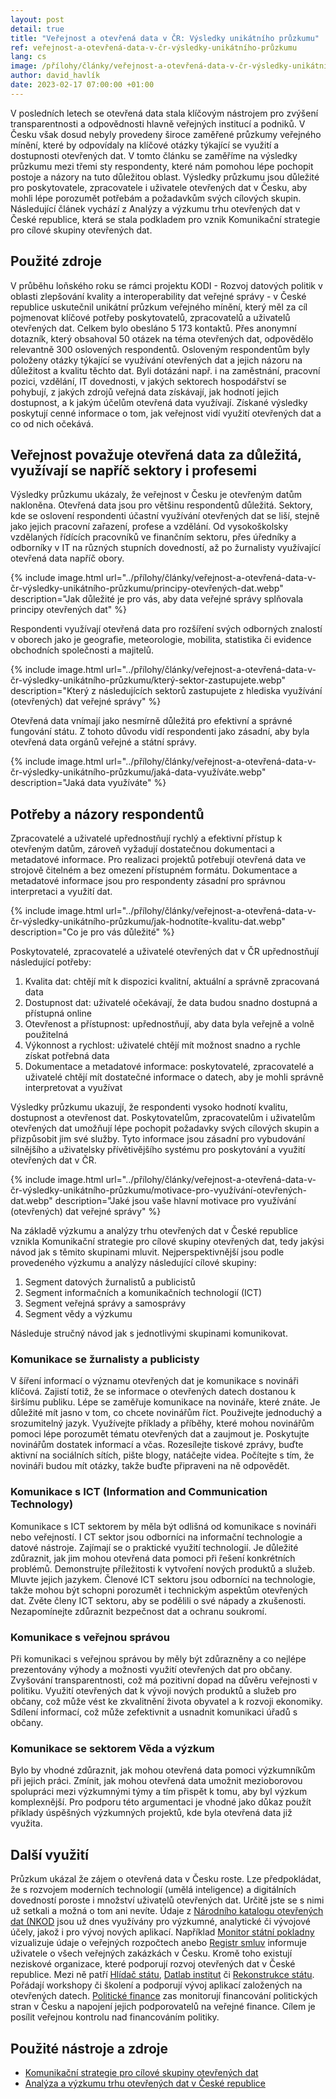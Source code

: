 ```yaml
---
layout: post
detail: true
title: "Veřejnost a otevřená data v ČR: Výsledky unikátního průzkumu"
ref: veřejnost-a-otevřená-data-v-čr-výsledky-unikátního-průzkumu
lang: cs
image: /přílohy/články/veřejnost-a-otevřená-data-v-čr-výsledky-unikátního-průzkumu/motivace-pro-využívání-otevřených-dat.webp
author: david_havlík
date: 2023-02-17 07:00:00 +01:00
---
```

V posledních letech se otevřená data stala klíčovým nástrojem pro zvýšení transparentnosti a odpovědnosti hlavně veřejných institucí a podniků. 
V Česku však dosud nebyly provedeny široce zaměřené průzkumy veřejného mínění, které by odpovídaly na klíčové otázky týkající se využití a dostupnosti otevřených dat. 
V tomto článku se zaměříme na výsledky průzkumu mezi třemi sty respondenty, které nám pomohou lépe pochopit postoje a názory na tuto důležitou oblast.
Výsledky průzkumu jsou důležité pro poskytovatele, zpracovatele i uživatele otevřených dat v Česku, aby mohli lépe porozumět potřebám a požadavkům svých cílových skupin. 
Následující článek vychází z Analýzy a výzkumu trhu otevřených dat v České republice, která se stala podkladem pro vznik Komunikační strategie pro cílové skupiny otevřených dat.

<!--more-->

## Použité zdroje

V průběhu loňského roku se rámci projektu KODI - Rozvoj datových politik v oblasti zlepšování kvality a interoperability dat veřejné správy - v České republice uskutečnil unikátní průzkum veřejného mínění, který měl za cíl pojmenovat klíčové potřeby poskytovatelů, zpracovatelů a uživatelů otevřených dat.
Celkem bylo obesláno 5 173 kontaktů.
Přes anonymní dotazník, který obsahoval 50 otázek na téma otevřených dat, odpovědělo relevantně 300 oslovených respondentů. 
Osloveným respondentům byly položeny otázky týkající se využívání otevřených dat a jejich názoru na důležitost a kvalitu těchto dat.
Byli dotázáni např. i na zaměstnání, pracovní pozici, vzdělání, IT dovednosti, v jakých sektorech hospodářství se pohybují, z jakých zdrojů veřejná data získávají, jak hodnotí jejich dostupnost, a k jakým účelům otevřená data využívají.
Získané výsledky poskytují cenné informace o tom, jak veřejnost vidí využití otevřených dat a co od nich očekává.

## Veřejnost považuje otevřená data za důležitá, využívají se napříč sektory i profesemi

Výsledky průzkumu ukázaly, že veřejnost v Česku je otevřeným datům nakloněna. 
Otevřená data jsou pro většinu respondentů důležitá. 
Sektory, kde se oslovení respondenti účastní využívání otevřených dat se liší, stejně jako jejich pracovní zařazení, profese a vzdělání.
Od vysokoškolsky vzdělaných řídících pracovníků ve finančním sektoru, přes úředníky a odborníky v IT na různých stupních dovedností, až po žurnalisty využívající otevřená data napříč obory.

{% include image.html url="../přílohy/články/veřejnost-a-otevřená-data-v-čr-výsledky-unikátního-průzkumu/principy-otevřených-dat.webp" description="Jak důležité je pro vás, aby data veřejné správy splňovala principy otevřených dat" %}

Respondenti využívají otevřená data pro rozšíření svých odborných znalostí v oborech jako je geografie, meteorologie, mobilita, statistika či evidence obchodních společnosti a majitelů.

{% include image.html url="../přílohy/články/veřejnost-a-otevřená-data-v-čr-výsledky-unikátního-průzkumu/který-sektor-zastupujete.webp" description="Který z následujících sektorů zastupujete z hlediska využívání (otevřených) dat veřejné správy" %}

Otevřená data vnímají jako nesmírně důležitá pro efektivní a správné fungování státu.
Z tohoto důvodu vidí respondenti jako zásadní, aby byla otevřená data orgánů veřejné a státní správy. 

{% include image.html url="../přílohy/články/veřejnost-a-otevřená-data-v-čr-výsledky-unikátního-průzkumu/jaká-data-využíváte.webp" description="Jaká data využíváte" %}

## Potřeby a názory respondentů

Zpracovatelé a uživatelé upřednostňují rychlý a efektivní přístup k otevřeným datům, zároveň vyžadují dostatečnou dokumentaci a metadatové informace. 
Pro realizaci projektů potřebují otevřená data ve strojově čitelném a bez omezení přístupném formátu.
Dokumentace a metadatové informace jsou pro respondenty zásadní pro správnou interpretaci a využití dat.

{% include image.html url="../přílohy/články/veřejnost-a-otevřená-data-v-čr-výsledky-unikátního-průzkumu/jak-hodnotíte-kvalitu-dat.webp" description="Co je pro vás důležité" %}

Poskytovatelé, zpracovatelé a uživatelé otevřených dat v ČR upřednostňují následující potřeby:

1. Kvalita dat: chtějí mít k dispozici kvalitní, aktuální a správně zpracovaná data
2. Dostupnost dat: uživatelé očekávají, že data budou snadno dostupná a přístupná online
3. Otevřenost a přístupnost: upřednostňují, aby data byla veřejně a volně použitelná
4. Výkonnost a rychlost: uživatelé chtějí mít možnost snadno a rychle získat potřebná data
5. Dokumentace a metadatové informace: poskytovatelé, zpracovatelé a uživatelé chtějí mít dostatečné informace o datech, aby je mohli správně interpretovat a využívat

Výsledky průzkumu ukazují, že respondenti vysoko hodnotí kvalitu, dostupnost a otevřenost dat. 
Poskytovatelům, zpracovatelům i uživatelům otevřených dat umožňují lépe pochopit požadavky svých cílových skupin a přizpůsobit jim své služby.
Tyto informace jsou zásadní pro vybudování silnějšího a uživatelsky přívětivějšího systému pro poskytování a využití otevřených dat v ČR. 

{% include image.html url="../přílohy/články/veřejnost-a-otevřená-data-v-čr-výsledky-unikátního-průzkumu/motivace-pro-využívání-otevřených-dat.webp" description="Jaké jsou vaše hlavní motivace pro využívání (otevřených) dat veřejné správy" %}

Na základě výzkumu a analýzy trhu otevřených dat v České republice vznikla Komunikační strategie pro cílové skupiny otevřených dat, tedy jakýsi návod jak s těmito skupinami mluvit.
Nejperspektivnější jsou podle provedeného výzkumu a analýzy následující cílové skupiny:

1. Segment datových žurnalistů a publicistů
2. Segment informačních a komunikačních technologií (ICT)
3. Segment veřejná správy a samosprávy
4. Segment vědy a výzkumu

Následuje stručný návod jak s jednotlivými skupinami komunikovat. 

### Komunikace se žurnalisty a publicisty

V šíření informací o významu otevřených dat je komunikace s novináři klíčová.
Zajistí totiž, že se informace o otevřených datech dostanou k širšímu publiku.
Lépe se zaměřuje komunikace na novináře, které znáte. 
Je důležité mít jasno v tom, co chcete novinářům říct. 
Použivejte jednoduchý a srozumitelný jazyk. Využívejte příklady a příběhy, které mohou novinářům pomoci lépe porozumět tématu otevřených dat a zaujmout je.
Poskytujte novinářům dostatek informací a včas. 
Rozesílejte tiskové zprávy, buďte aktivní na sociálních sítích, pište blogy, natáčejte videa. 
Počítejte s tím, že novináři budou mít otázky, takže buďte připraveni na ně odpovědět. 

### Komunikace s ICT (Information and Communication Technology)

Komunikace s ICT sektorem by měla být odlišná od komunikace s novináři nebo veřejností. I
CT sektor jsou odborníci na informační technologie a datové nástroje. 
Zajímají se o praktické využití technologií.
Je důležité zdůraznit, jak jim mohou otevřená data pomoci při řešení konkrétních problémů.
Demonstrujte příležitosti k vytvoření nových produktů a služeb. Mluvte jejich jazykem. 
Členové ICT sektoru jsou odborníci na technologie, takže mohou být schopni porozumět i technickým aspektům otevřených dat.
Zvěte členy ICT sektoru, aby se podělili o své nápady a zkušenosti. 
Nezapomínejte zdůraznit bezpečnost dat a ochranu soukromí. 

### Komunikace s veřejnou správou

Při komunikaci s veřejnou správou by měly být zdůrazněny a co nejlépe prezentovány výhody a možnosti využití otevřených dat pro občany.
Zvyšování transparentnosti, což má pozitivní dopad na důvěru veřejnosti v politiku.
Využití otevřených dat k vývoji nových produktů a služeb pro občany, což může vést ke zkvalitnění života obyvatel a k rozvoji ekonomiky. 
Sdílení informací, což může zefektivnit a usnadnit komunikaci úřadů s občany.

### Komunikace se sektorem Věda a výzkum

Bylo by vhodné zdůraznit, jak mohou otevřená data pomoci výzkumníkům při jejich práci.
Zmínit, jak mohou otevřená data umožnit mezioborovou spolupráci mezi výzkumnými týmy a tím přispět k tomu, aby byl výzkum komplexnější.
Pro podporu této argumentaci je vhodné jako důkaz použít příklady úspěšných výzkumných projektů, kde byla otevřená data již využita. 

## Další využití 

Průzkum ukázal že zájem o otevřená data v Česku roste. 
Lze předpokládat, že s rozvojem moderních technologií (umělá inteligence) a digitálních dovedností poroste i množství uživatelů otevřených dat. 
Určitě jste se s nimi už setkali a možná o tom ani nevíte. Údaje z [Národního katalogu otevřených dat (NKOD] jsou už dnes využívány pro výzkumné, analytické či vývojové účely, jakož i pro vývoj nových aplikací.
Například [Monitor státní pokladny] vizualizuje údaje o veřejných rozpočtech anebo [Registr smluv] informuje uživatele o všech veřejných zakázkách v Česku. 
Kromě toho existují neziskové organizace, které podporují rozvoj otevřených dat v České republice. 
Mezi ně patří [Hlídač státu], [Datlab institut] či [Rekonstrukce státu].
Pořádají workshopy či školení a podporují vývoj aplikací založených na otevřených datech.
[Politické finance] zas monitorují financování politických stran v Česku a napojení jejich podporovatelů na veřejné finance.
Cílem je posílit veřejnou kontrolu nad financováním politiky.

## Použité nástroje a zdroje

- [Komunikační strategie pro cílové skupiny otevřených dat]
- [Analýza a výzkumu trhu otevřených dat v České republice]


[Národního katalogu otevřených dat (NKOD]: https://data.gov.cz "Národní katalog otevřených dat"
[Monitor státní pokladny]: https://monitor.statnipokladna.cz/ "Monitor státní pokladny"
[Registr smluv]: https://smlouvy.gov.cz/ "Registr smluv"
[Hlídač státu]: https://www.hlidacstatu.cz/ "Hlídač státu"
[Datlab institut]: https://datlabinstitut.cz/cs/ "Datlab institut"
[Rekonstrukce státu]: https://www.rekonstrukcestatu.cz/ "Rekonstrukce státu"
[Politické finance]: https://www.politickefinance.cz/ "Politické finance"
[Komunikační strategie pro cílové skupiny otevřených dat]: kodi/výstupy/C3V1.pdf "Komunikační strategie pro cílové skupiny otevřených dat"
[Analýza a výzkumu trhu otevřených dat v České republice]: kodi/výstupy/C3V1/matice.xlsx "Matice k analýze a výzkumu trhu otevřených dat v České republice"
